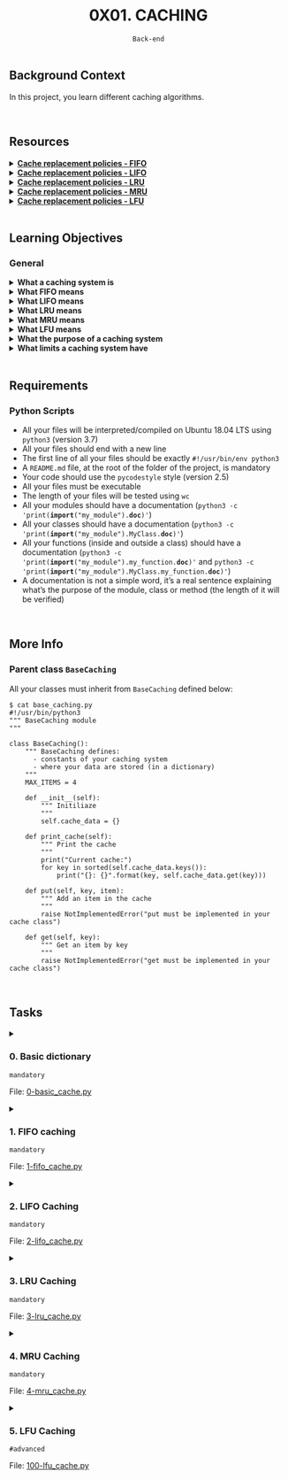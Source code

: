 <h1 align="center"><b>0X01. CACHING</b></h1>
<div align="center"><code>Back-end</code></div>

<!-- <br>
<hr>
<h3><a href=>Notes</a></h3>
<hr> -->


<!--==================================================-->
<br>

## Background Context
In this project, you learn different caching algorithms. 


<!--==================================================-->
<br>

## Resources
<details>
<summary><b><a href="https://en.wikipedia.org/wiki/Cache_replacement_policies#First_In_First_Out_%28FIFO%29">Cache replacement policies - FIFO</a></b></summary><br>


<br><p align="center">※※※※※※※※※※※※</p><br>
</details>


<details>
<summary><b><a href="https://en.wikipedia.org/wiki/Cache_replacement_policies#Last_In_First_Out_%28LIFO%29">Cache replacement policies - LIFO</a></b></summary><br>


<br><p align="center">※※※※※※※※※※※※</p><br>
</details>


<details>
<summary><b><a href="https://en.wikipedia.org/wiki/Cache_replacement_policies#Least_Recently_Used_%28LRU%29">Cache replacement policies - LRU</a></b></summary><br>


<br><p align="center">※※※※※※※※※※※※</p><br>
</details>


<details>
<summary><b><a href="https://en.wikipedia.org/wiki/Cache_replacement_policies#Most_Recently_Used_%28MRU%29Q">Cache replacement policies - MRU</a></b></summary><br>


<br><p align="center">※※※※※※※※※※※※</p><br>
</details>


<details>
<summary><b><a href="en.wikipedia.org/wiki/Cache_replacement_policies#Least-Frequently_Used_%28LFU%29">Cache replacement policies - LFU</a></b></summary><br>


<br><p align="center">※※※※※※※※※※※※</p><br>
</details>



<!--==================================================-->
<br>

## Learning Objectives
<h3>General</h3>

<details>
<summary><b><a href=" "> </a>What a caching system is</b></summary><br>

A caching system is a mechanism for temporarily storing copies of data to reduce the time and resources required to retrieve it. The primary purpose of caching is to improve performance and efficiency by reducing latency and the load on a primary data source, such as a database or an external API. Here's a more detailed look at how caching systems work and their benefits:

### How a Caching System Works

1. **Cache Storage**: A cache is typically stored in fast-access memory (RAM) or on a fast-access disk. This allows for quick retrieval of data.
2. **Cache Keys**: Data is stored in the cache using a key-value pair system. The key is a unique identifier for the data, and the value is the actual data being cached.
3. **Cache Population**: Data can be added to the cache in several ways:
   - **Read-Through**: Data is fetched from the primary source and placed in the cache on the first request.
   - **Write-Through**: Data is written to both the cache and the primary data source simultaneously.
   - **Lazy Loading**: Data is only added to the cache when it is requested and not found in the cache.
4. **Cache Expiration**: Cached data is usually set to expire after a certain period to ensure that stale data is not served. This can be managed using time-to-live (TTL) settings.
5. **Cache Eviction**: When the cache reaches its storage limit, some data needs to be removed. Eviction policies determine which data is removed, such as Least Recently Used (LRU), First In First Out (FIFO), or Least Frequently Used (LFU).

### Benefits of a Caching System

1. **Improved Performance**: By storing frequently accessed data in a fast-access location, a cache reduces the time it takes to retrieve data.
2. **Reduced Load on Primary Data Source**: Caching reduces the number of requests to the primary data source, which can prevent it from becoming a bottleneck.
3. **Cost Efficiency**: For applications that rely on external services or databases, caching can reduce costs associated with data access and transfer.
4. **Scalability**: Caching can help applications scale more efficiently by handling increased loads without proportionally increasing the load on the primary data source.

### Types of Caches

1. **Memory Cache**: Stores data in RAM for fast access. Examples include Redis and Memcached.
2. **Disk Cache**: Stores data on disk when RAM is insufficient. Examples include local browser caches and disk-based caching solutions.
3. **Distributed Cache**: A cache that spans multiple servers, allowing for scalable and highly available caching. Examples include AWS ElastiCache and Apache Ignite.
4. **Application Cache**: Specific to individual applications, such as in-memory caches within a web server or client-side caches in a browser.

### Common Use Cases

- **Web Browsers**: Caching web pages, images, and scripts to reduce load times.
- **Web Applications**: Caching database query results to reduce database load.
- **Content Delivery Networks (CDNs)**: Caching static assets like images, videos, and stylesheets at edge locations to reduce latency.
- **APIs**: Caching API responses to improve response times and reduce load on the API servers.

By using caching effectively, systems can deliver faster response times, handle higher loads, and operate more cost-effectively.

<br><p align="center">※※※※※※※※※※※※</p><br>
</details>


<details>
<summary><b><a href=" "> </a>What FIFO means </b></summary><br>

FIFO stands for "First In, First Out." It is a method of organizing and manipulating data relative to time and prioritization. In the context of data structures, queue management, and caching systems, FIFO operates on the principle that the first element added (the "first in") will be the first one to be removed (the "first out").

### Key Concepts of FIFO

1. **Order of Operations**: Elements are processed in the exact order they were added. This is similar to a line of people waiting for service, where the person who arrives first is served first.
2. **Use in Data Structures**: FIFO is a fundamental principle behind queue data structures. In a queue, elements are enqueued at the back and dequeued from the front.
3. **Cache Eviction Policy**: In caching systems, a FIFO eviction policy means that when the cache is full and needs to make room for new data, it removes the oldest data (the first one that was added) to free up space.

### Applications of FIFO

1. **Queue Data Structure**:
   - **Enqueue Operation**: Adding an element to the back of the queue.
   - **Dequeue Operation**: Removing an element from the front of the queue.
   - Example: Handling tasks in a print queue where the first document sent to the printer is printed first.

2. **Scheduling and Task Management**:
   - Used in operating systems for task scheduling where the first task that arrives is executed first.
   - Example: Round-robin scheduling in CPU task management.

3. **Network Buffers**:
   - Managing data packets in network routers where packets are processed in the order they arrive.
   - Example: Buffering video streaming where data packets are played in the order they are received to ensure smooth playback.

4. **Cache Eviction**:
   - In a caching system, when new data needs to be added but the cache is full, the oldest data (first added) is evicted to make room.
   - Example: Simple caching mechanisms where the cache does not prioritize frequently accessed data but rather maintains a straightforward order of entry.

### Example of FIFO in Python

Here’s a simple example of how FIFO can be implemented using a queue in Python:

```python
from collections import deque

# Create a FIFO queue
fifo_queue = deque()

# Enqueue elements
fifo_queue.append('first')
fifo_queue.append('second')
fifo_queue.append('third')

# Dequeue elements
print(fifo_queue.popleft())  # Outputs: 'first'
print(fifo_queue.popleft())  # Outputs: 'second'
print(fifo_queue.popleft())  # Outputs: 'third'
```

In this example, elements are added to the back of the queue and removed from the front, maintaining the FIFO order.

### Benefits of FIFO

1. **Predictability**: Ensures that operations are handled in a predictable manner.
2. **Fairness**: Each element gets processed in the order it was added, preventing starvation of older elements.
3. **Simplicity**: Easy to implement and understand, making it a practical choice for many applications.

<br><p align="center">※※※※※※※※※※※※</p><br>

A `deque` (short for "double-ended queue") is a data structure that allows insertion and removal of elements from both ends, making it more flexible than a standard queue or stack. In Python, the `deque` class is part of the `collections` module and provides an efficient way to handle such operations.

### Key Features of `deque`

1. **Double-Ended Operations**: You can append and pop elements from both ends (left and right).
2. **Efficient O(1) Operations**: Most operations, such as appending and popping from either end, are O(1) time complexity.
3. **Thread-Safe**: The `deque` implementation in Python is thread-safe for appends and pops, which means it can be used safely in multi-threaded applications without the need for additional locks.

### Common Methods

- **Appending Elements**:
  - `append(x)`: Adds `x` to the right end.
  - `appendleft(x)`: Adds `x` to the left end.
  
- **Removing Elements**:
  - `pop()`: Removes and returns an element from the right end.
  - `popleft()`: Removes and returns an element from the left end.

- **Accessing Elements**:
  - `extend(iterable)`: Extends the deque by appending elements from the iterable to the right end.
  - `extendleft(iterable)`: Extends the deque by appending elements from the iterable to the left end (note that the order of elements will be reversed).

- **Other Useful Methods**:
  - `clear()`: Removes all elements from the deque.
  - `rotate(n)`: Rotates the deque `n` steps to the right. If `n` is negative, rotates to the left.
  - `maxlen`: An optional parameter that sets a maximum size for the deque. If the deque is full and new items are added, the oldest items are removed.

### Example Usage of `deque`

```python
from collections import deque

# Create a deque
d = deque()

# Append elements to the right end
d.append('a')
d.append('b')
d.append('c')
print(d)  # Outputs: deque(['a', 'b', 'c'])

# Append elements to the left end
d.appendleft('x')
d.appendleft('y')
print(d)  # Outputs: deque(['y', 'x', 'a', 'b', 'c'])

# Pop elements from the right end
print(d.pop())  # Outputs: 'c'
print(d)  # Outputs: deque(['y', 'x', 'a', 'b'])

# Pop elements from the left end
print(d.popleft())  # Outputs: 'y'
print(d)  # Outputs: deque(['x', 'a', 'b'])

# Extend the deque with an iterable from the right end
d.extend(['d', 'e', 'f'])
print(d)  # Outputs: deque(['x', 'a', 'b', 'd', 'e', 'f'])

# Extend the deque with an iterable from the left end
d.extendleft(['u', 'v', 'w'])
print(d)  # Outputs: deque(['w', 'v', 'u', 'x', 'a', 'b', 'd', 'e', 'f'])

# Rotate the deque to the right by 3 steps
d.rotate(3)
print(d)  # Outputs: deque(['d', 'e', 'f', 'w', 'v', 'u', 'x', 'a', 'b'])

# Rotate the deque to the left by 2 steps
d.rotate(-2)
print(d)  # Outputs: deque(['f', 'w', 'v', 'u', 'x', 'a', 'b', 'd', 'e'])
```

### Use Cases

1. **Queue and Stack Implementations**: `deque` can be used to implement both queues (FIFO) and stacks (LIFO) efficiently.
2. **Sliding Window**: Useful in algorithms that require a sliding window, like moving averages or max/min calculations over a range.
3. **Buffer Management**: Ideal for scenarios requiring a fixed-size buffer, like keeping the last `n` items seen.
4. **Task Scheduling**: Can be used to manage tasks where new tasks can be added and old tasks can be completed from both ends.

<br><p align="center">※※※※※※※※※※※※</p><br>
</details>


<details>
<summary><b><a href=" "> </a>What LIFO means</b></summary><br>


<br><p align="center">※※※※※※※※※※※※</p><br>
</details>


<details>
<summary><b><a href=" "> </a>What LRU means</b></summary><br>


<br><p align="center">※※※※※※※※※※※※</p><br>
</details>


<details>
<summary><b><a href=" "> </a>What MRU means</b></summary><br>


<br><p align="center">※※※※※※※※※※※※</p><br>
</details>


<details>
<summary><b><a href=" "> </a>What LFU means</b></summary><br>


<br><p align="center">※※※※※※※※※※※※</p><br>
</details>


<details>
<summary><b><a href=" "> </a>What the purpose of a caching system</b></summary><br>


<br><p align="center">※※※※※※※※※※※※</p><br>
</details>


<details>
<summary><b><a href=" "> </a>What limits a caching system have</b></summary><br>


<br><p align="center">※※※※※※※※※※※※</p><br>
</details>



<!--==================================================-->
<br>

## Requirements
<h3>Python Scripts</h3>

- All your files will be interpreted/compiled on Ubuntu 18.04 LTS using <code>python3</code> (version 3.7)
- All your files should end with a new line
- The first line of all your files should be exactly <code>#!/usr/bin/env python3</code>
- A <code>README.md</code> file, at the root of the folder of the project, is mandatory
- Your code should use the <code>pycodestyle</code> style (version 2.5)
- All your files must be executable
- The length of your files will be tested using <code>wc</code>
- All your modules should have a documentation (<code>python3 -c 'print(__import__("my_module").__doc__)'</code>)
- All your classes should have a documentation (<code>python3 -c 'print(__import__("my_module").MyClass.__doc__)'</code>)
- All your functions (inside and outside a class) should have a documentation (<code>python3 -c 'print(__import__("my_module").my_function.__doc__)'</code> and <code>python3 -c 'print(__import__("my_module").MyClass.my_function.__doc__)'</code>)
- A documentation is not a simple word, it’s a real sentence explaining what’s the purpose of the module, class or method (the length of it will be verified)

<!--==================================================-->
<br>

## More Info
<h3>Parent class <code>BaseCaching</code></h3>

All your classes must inherit from <code>BaseCaching</code> defined below:

<pre><code>$ cat base_caching.py
#!/usr/bin/python3
""" BaseCaching module
"""

class BaseCaching():
    """ BaseCaching defines:
      - constants of your caching system
      - where your data are stored (in a dictionary)
    """
    MAX_ITEMS = 4

    def __init__(self):
        """ Initiliaze
        """
        self.cache_data = {}

    def print_cache(self):
        """ Print the cache
        """
        print("Current cache:")
        for key in sorted(self.cache_data.keys()):
            print("{}: {}".format(key, self.cache_data.get(key)))

    def put(self, key, item):
        """ Add an item in the cache
        """
        raise NotImplementedError("put must be implemented in your cache class")

    def get(self, key):
        """ Get an item by key
        """
        raise NotImplementedError("get must be implemented in your cache class")
</code></pre>


<!--==================================================-->
<br>

## Tasks
<details>
<summary>

### 0. Basic dictionary
`mandatory`

File: [0-basic_cache.py]()
</summary>

<p>Create a class <code>BasicCache</code> that inherits from <code>BaseCaching</code> and is a caching system:</p>

<ul>
<li>You must use <code>self.cache_data</code> - dictionary from the parent class <code>BaseCaching</code></li>
<li>This caching system doesn’t have limit</li>
<li><code>def put(self, key, item):</code>
<ul>
<li>Must assign to the dictionary <code>self.cache_data</code> the <code>item</code> value for the key <code>key</code>.</li>
<li>If <code>key</code> or <code>item</code> is <code>None</code>, this method should not do anything.</li>
</ul></li>
<li><code>def get(self, key):</code>
<ul>
<li>Must return the value in <code>self.cache_data</code> linked to <code>key</code>.</li>
<li>If <code>key</code> is <code>None</code> or if the <code>key</code> doesn’t exist in <code>self.cache_data</code>, return <code>None</code>.</li>
</ul></li>
</ul>

<pre><code>guillaume@ubuntu:~/0x01$ cat 0-main.py
#!/usr/bin/python3
""" 0-main """
BasicCache = __import__('0-basic_cache').BasicCache

my_cache = BasicCache()
my_cache.print_cache()
my_cache.put("A", "Hello")
my_cache.put("B", "World")
my_cache.put("C", "Holberton")
my_cache.print_cache()
print(my_cache.get("A"))
print(my_cache.get("B"))
print(my_cache.get("C"))
print(my_cache.get("D"))
my_cache.print_cache()
my_cache.put("D", "School")
my_cache.put("E", "Battery")
my_cache.put("A", "Street")
my_cache.print_cache()
print(my_cache.get("A"))

guillaume@ubuntu:~/0x01$ ./0-main.py
Current cache:
Current cache:
A: Hello
B: World
C: Holberton
Hello
World
Holberton
None
Current cache:
A: Hello
B: World
C: Holberton
Current cache:
A: Street
B: World
C: Holberton
D: School
E: Battery
Street
guillaume@ubuntu:~/0x01$ 
</code></pre>


</details>

<details>
<summary>

### 1. FIFO caching
`mandatory`

File: [1-fifo_cache.py]()
</summary>

<p>Create a class <code>FIFOCache</code> that inherits from <code>BaseCaching</code> and is a caching system:</p>

<ul>
<li>You must use <code>self.cache_data</code> - dictionary from the parent class <code>BaseCaching</code></li>
<li>You can overload <code>def __init__(self):</code> but don’t forget to call the parent init: <code>super().__init__()</code></li>
<li><code>def put(self, key, item):</code>
<ul>
<li>Must assign to the dictionary <code>self.cache_data</code> the <code>item</code> value for the key <code>key</code>.</li>
<li>If <code>key</code> or <code>item</code> is <code>None</code>, this method should not do anything.</li>
<li>If the number of items in <code>self.cache_data</code> is higher that <code>BaseCaching.MAX_ITEMS</code>:

<ul>
<li>you must discard the first item put in cache (FIFO algorithm)</li>
<li>you must print <code>DISCARD:</code> with the <code>key</code> discarded and following by a new line </li>
</ul></li>
</ul></li>
<li><code>def get(self, key):</code>
<ul>
<li>Must return the value in <code>self.cache_data</code> linked to <code>key</code>.</li>
<li>If <code>key</code> is <code>None</code> or if the <code>key</code> doesn’t exist in <code>self.cache_data</code>, return <code>None</code>.</li>
</ul></li>
</ul>

<pre><code>guillaume@ubuntu:~/0x01$ cat 1-main.py
#!/usr/bin/python3
""" 1-main """
FIFOCache = __import__('1-fifo_cache').FIFOCache

my_cache = FIFOCache()
my_cache.put("A", "Hello")
my_cache.put("B", "World")
my_cache.put("C", "Holberton")
my_cache.put("D", "School")
my_cache.print_cache()
my_cache.put("E", "Battery")
my_cache.print_cache()
my_cache.put("C", "Street")
my_cache.print_cache()
my_cache.put("F", "Mission")
my_cache.print_cache()

guillaume@ubuntu:~/0x01$ ./1-main.py
Current cache:
A: Hello
B: World
C: Holberton
D: School
DISCARD: A
Current cache:
B: World
C: Holberton
D: School
E: Battery
Current cache:
B: World
C: Street
D: School
E: Battery
DISCARD: B
Current cache:
C: Street
D: School
E: Battery
F: Mission
guillaume@ubuntu:~/0x01$ 
</code></pre>


</details>

<details>
<summary>

### 2. LIFO Caching
`mandatory`

File: [2-lifo_cache.py]()
</summary>

<p>Create a class <code>LIFOCache</code> that inherits from <code>BaseCaching</code> and is a caching system:</p>

<ul>
<li>You must use <code>self.cache_data</code> - dictionary from the parent class <code>BaseCaching</code></li>
<li>You can overload <code>def __init__(self):</code> but don’t forget to call the parent init: <code>super().__init__()</code></li>
<li><code>def put(self, key, item):</code>
<ul>
<li>Must assign to the dictionary <code>self.cache_data</code> the <code>item</code> value for the key <code>key</code>.</li>
<li>If <code>key</code> or <code>item</code> is <code>None</code>, this method should not do anything.</li>
<li>If the number of items in <code>self.cache_data</code> is higher that <code>BaseCaching.MAX_ITEMS</code>:

<ul>
<li>you must discard the last item put in cache (LIFO algorithm)</li>
<li>you must print <code>DISCARD:</code> with the <code>key</code> discarded and following by a new line </li>
</ul></li>
</ul></li>
<li><code>def get(self, key):</code>
<ul>
<li>Must return the value in <code>self.cache_data</code> linked to <code>key</code>.</li>
<li>If <code>key</code> is <code>None</code> or if the <code>key</code> doesn’t exist in <code>self.cache_data</code>, return <code>None</code>.</li>
</ul></li>
</ul>

<pre><code>guillaume@ubuntu:~/0x01$ cat 2-main.py
#!/usr/bin/python3
""" 2-main """
LIFOCache = __import__('2-lifo_cache').LIFOCache

my_cache = LIFOCache()
my_cache.put("A", "Hello")
my_cache.put("B", "World")
my_cache.put("C", "Holberton")
my_cache.put("D", "School")
my_cache.print_cache()
my_cache.put("E", "Battery")
my_cache.print_cache()
my_cache.put("C", "Street")
my_cache.print_cache()
my_cache.put("F", "Mission")
my_cache.print_cache()
my_cache.put("G", "San Francisco")
my_cache.print_cache()

guillaume@ubuntu:~/0x01$ ./2-main.py
Current cache:
A: Hello
B: World
C: Holberton
D: School
DISCARD: D
Current cache:
A: Hello
B: World
C: Holberton
E: Battery
Current cache:
A: Hello
B: World
C: Street
E: Battery
DISCARD: C
Current cache:
A: Hello
B: World
E: Battery
F: Mission
DISCARD: F
Current cache:
A: Hello
B: World
E: Battery
G: San Francisco
guillaume@ubuntu:~/0x01$ 
</code></pre>


</details>

<details>
<summary>

### 3. LRU Caching
`mandatory`

File: [3-lru_cache.py]()
</summary>

<p>Create a class <code>LRUCache</code> that inherits from <code>BaseCaching</code> and is a caching system:</p>

<ul>
<li>You must use <code>self.cache_data</code> - dictionary from the parent class <code>BaseCaching</code></li>
<li>You can overload <code>def __init__(self):</code> but don’t forget to call the parent init: <code>super().__init__()</code></li>
<li><code>def put(self, key, item):</code>
<ul>
<li>Must assign to the dictionary <code>self.cache_data</code> the <code>item</code> value for the key <code>key</code>.</li>
<li>If <code>key</code> or <code>item</code> is <code>None</code>, this method should not do anything.</li>
<li>If the number of items in <code>self.cache_data</code> is higher that <code>BaseCaching.MAX_ITEMS</code>:

<ul>
<li>you must discard the least recently used item (LRU algorithm)</li>
<li>you must print <code>DISCARD:</code> with the <code>key</code> discarded and following by a new line </li>
</ul></li>
</ul></li>
<li><code>def get(self, key):</code>
<ul>
<li>Must return the value in <code>self.cache_data</code> linked to <code>key</code>.</li>
<li>If <code>key</code> is <code>None</code> or if the <code>key</code> doesn’t exist in <code>self.cache_data</code>, return <code>None</code>.</li>
</ul></li>
</ul>

<pre><code>guillaume@ubuntu:~/0x01$ cat 3-main.py
#!/usr/bin/python3
""" 3-main """
LRUCache = __import__('3-lru_cache').LRUCache

my_cache = LRUCache()
my_cache.put("A", "Hello")
my_cache.put("B", "World")
my_cache.put("C", "Holberton")
my_cache.put("D", "School")
my_cache.print_cache()
print(my_cache.get("B"))
my_cache.put("E", "Battery")
my_cache.print_cache()
my_cache.put("C", "Street")
my_cache.print_cache()
print(my_cache.get("A"))
print(my_cache.get("B"))
print(my_cache.get("C"))
my_cache.put("F", "Mission")
my_cache.print_cache()
my_cache.put("G", "San Francisco")
my_cache.print_cache()
my_cache.put("H", "H")
my_cache.print_cache()
my_cache.put("I", "I")
my_cache.print_cache()
my_cache.put("J", "J")
my_cache.print_cache()
my_cache.put("K", "K")
my_cache.print_cache()

guillaume@ubuntu:~/0x01$ ./3-main.py
Current cache:
A: Hello
B: World
C: Holberton
D: School
World
DISCARD: A
Current cache:
B: World
C: Holberton
D: School
E: Battery
Current cache:
B: World
C: Street
D: School
E: Battery
None
World
Street
DISCARD: D
Current cache:
B: World
C: Street
E: Battery
F: Mission
DISCARD: E
Current cache:
B: World
C: Street
F: Mission
G: San Francisco
DISCARD: B
Current cache:
C: Street
F: Mission
G: San Francisco
H: H
DISCARD: C
Current cache:
F: Mission
G: San Francisco
H: H
I: I
DISCARD: F
Current cache:
G: San Francisco
H: H
I: I
J: J
DISCARD: G
Current cache:
H: H
I: I
J: J
K: K
guillaume@ubuntu:~/0x01$ 
</code></pre>


</details>

<details>
<summary>

### 4. MRU Caching
`mandatory`

File: [4-mru_cache.py]()
</summary>

<p>Create a class <code>MRUCache</code> that inherits from <code>BaseCaching</code> and is a caching system:</p>

<ul>
<li>You must use <code>self.cache_data</code> - dictionary from the parent class <code>BaseCaching</code></li>
<li>You can overload <code>def __init__(self):</code> but don’t forget to call the parent init: <code>super().__init__()</code></li>
<li><code>def put(self, key, item):</code>
<ul>
<li>Must assign to the dictionary <code>self.cache_data</code> the <code>item</code> value for the key <code>key</code>.</li>
<li>If <code>key</code> or <code>item</code> is <code>None</code>, this method should not do anything.</li>
<li>If the number of items in <code>self.cache_data</code> is higher that <code>BaseCaching.MAX_ITEMS</code>:

<ul>
<li>you must discard the most recently used item (MRU algorithm)</li>
<li>you must print <code>DISCARD:</code> with the <code>key</code> discarded and following by a new line </li>
</ul></li>
</ul></li>
<li><code>def get(self, key):</code>
<ul>
<li>Must return the value in <code>self.cache_data</code> linked to <code>key</code>.</li>
<li>If <code>key</code> is <code>None</code> or if the <code>key</code> doesn’t exist in <code>self.cache_data</code>, return <code>None</code>.</li>
</ul></li>
</ul>

<pre><code>guillaume@ubuntu:~/0x01$ cat 4-main.py
#!/usr/bin/python3
""" 4-main """
MRUCache = __import__('4-mru_cache').MRUCache

my_cache = MRUCache()
my_cache.put("A", "Hello")
my_cache.put("B", "World")
my_cache.put("C", "Holberton")
my_cache.put("D", "School")
my_cache.print_cache()
print(my_cache.get("B"))
my_cache.put("E", "Battery")
my_cache.print_cache()
my_cache.put("C", "Street")
my_cache.print_cache()
print(my_cache.get("A"))
print(my_cache.get("B"))
print(my_cache.get("C"))
my_cache.put("F", "Mission")
my_cache.print_cache()
my_cache.put("G", "San Francisco")
my_cache.print_cache()
my_cache.put("H", "H")
my_cache.print_cache()
my_cache.put("I", "I")
my_cache.print_cache()
my_cache.put("J", "J")
my_cache.print_cache()
my_cache.put("K", "K")
my_cache.print_cache()

guillaume@ubuntu:~/0x01$ ./4-main.py
Current cache:
A: Hello
B: World
C: Holberton
D: School
World
DISCARD: B
Current cache:
A: Hello
C: Holberton
D: School
E: Battery
Current cache:
A: Hello
C: Street
D: School
E: Battery
Hello
None
Street
DISCARD: C
Current cache:
A: Hello
D: School
E: Battery
F: Mission
DISCARD: F
Current cache:
A: Hello
D: School
E: Battery
G: San Francisco
DISCARD: G
Current cache:
A: Hello
D: School
E: Battery
H: H
DISCARD: H
Current cache:
A: Hello
D: School
E: Battery
I: I
DISCARD: I
Current cache:
A: Hello
D: School
E: Battery
J: J
DISCARD: J
Current cache:
A: Hello
D: School
E: Battery
K: K
guillaume@ubuntu:~/0x01$ 
</code></pre>


</details>

<details>
<summary>

### 5. LFU Caching
`#advanced`

File: [100-lfu_cache.py]()
</summary>

Create a class `LFUCache` that inherits from `BaseCaching` and is a caching system:

- You must use `self.cache_data` - dictionary from the parent class `BaseCaching`
- You can overload `def __init__(self):` but don’t forget to call the parent init: `super().__init__()`
- `def put(self, key, item):`
    - Must assign to the dictionary `self.cache_data` the `item` value for the key `key`.
    - If `key` or `item` is `None`, this method should not do anything.
    - If the number of items in `self.cache_data` is higher that `BaseCaching.MAX_ITEMS`:
        - you must discard the least frequency used item (LFU algorithm)
        - if you find more than 1 item to discard, you must use the LRU algorithm to discard only the least recently used
        - you must print `DISCARD`: with the `key` discarded and following by a new line
- `def get(self, key):`
    - Must return the value in `self.cache_data` linked to `key`.
    - If `key` is `None` or if the `key` doesn’t exist in `self.cache_data`, return `None`.

```
guillaume@ubuntu:~/0x01$ cat 100-main.py
#!/usr/bin/python3
""" 100-main """
LFUCache = __import__('100-lfu_cache').LFUCache

my_cache = LFUCache()
my_cache.put("A", "Hello")
my_cache.put("B", "World")
my_cache.put("C", "Holberton")
my_cache.put("D", "School")
my_cache.print_cache()
print(my_cache.get("B"))
my_cache.put("E", "Battery")
my_cache.print_cache()
my_cache.put("C", "Street")
my_cache.print_cache()
print(my_cache.get("A"))
print(my_cache.get("B"))
print(my_cache.get("C"))
my_cache.put("F", "Mission")
my_cache.print_cache()
my_cache.put("G", "San Francisco")
my_cache.print_cache()
my_cache.put("H", "H")
my_cache.print_cache()
my_cache.put("I", "I")
my_cache.print_cache()
print(my_cache.get("I"))
print(my_cache.get("H"))
print(my_cache.get("I"))
print(my_cache.get("H"))
print(my_cache.get("I"))
print(my_cache.get("H"))
my_cache.put("J", "J")
my_cache.print_cache()
my_cache.put("K", "K")
my_cache.print_cache()
my_cache.put("L", "L")
my_cache.print_cache()
my_cache.put("M", "M")
my_cache.print_cache()

guillaume@ubuntu:~/0x01$ ./100-main.py
Current cache:
A: Hello
B: World
C: Holberton
D: School
World
DISCARD: A
Current cache:
B: World
C: Holberton
D: School
E: Battery
Current cache:
B: World
C: Street
D: School
E: Battery
None
World
Street
DISCARD: D
Current cache:
B: World
C: Street
E: Battery
F: Mission
DISCARD: E
Current cache:
B: World
C: Street
F: Mission
G: San Francisco
DISCARD: F
Current cache:
B: World
C: Street
G: San Francisco
H: H
DISCARD: G
Current cache:
B: World
C: Street
H: H
I: I
I
H
I
H
I
H
DISCARD: B
Current cache:
C: Street
H: H
I: I
J: J
DISCARD: J
Current cache:
C: Street
H: H
I: I
K: K
DISCARD: K
Current cache:
C: Street
H: H
I: I
L: L
DISCARD: L
Current cache:
C: Street
H: H
I: I
M: M
guillaume@ubuntu:~/0x01$ 

</details>
